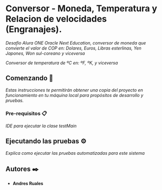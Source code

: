 # Conversor - Moneda, Temperatura y Relacion de velocidades (Engranajes).

_Desafio Alura ONE Oracle Next Education, conversor de moneda que convierte el valor de COP en: Dolares, Euros, Libras esterlinas, Yen Japones, Won sul-coreano y viceversa_

_Conversor de temperatura de ºC en: ºF, ºK, y viceversa_

## Comenzando 🚀

_Estas instrucciones te permitirán obtener una copia del proyecto en funcionamiento en tu máquina local para propósitos de desarrollo y pruebas._


### Pre-requisitos 📋

_IDE para ejecutar la clase testMain_


## Ejecutando las pruebas ⚙️

_Explica como ejecutar las pruebas automatizadas para este sistema_



## Autores ✒️

* **Andres Ruales**


